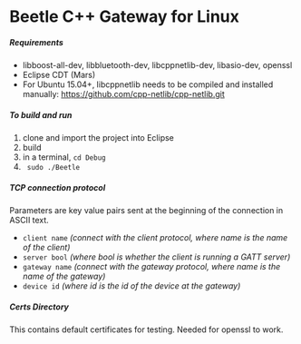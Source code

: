 # Beetle C++ Gateway for Linux

##### Requirements
- libboost-all-dev, libbluetooth-dev, libcppnetlib-dev, libasio-dev, openssl
- Eclipse CDT (Mars)
- For Ubuntu 15.04+, libcppnetlib needs to be compiled and installed manually: https://github.com/cpp-netlib/cpp-netlib.git

##### To build and run
1. clone and import the project into Eclipse
2. build
3. in a terminal, ``` cd Debug ```
4. ``` sudo ./Beetle``` 

##### TCP connection protocol
Parameters are key value pairs sent at the beginning of the connection in ASCII text. 

* ```client name``` *(connect with the client protocol, where name is the name of the client)*
* ```server bool``` *(where bool is whether the client is running a GATT server)*
* ```gateway name``` *(connect with the gateway protocol, where name is the name of the gateway)*
* ```device id``` *(where id is the id of the device at the gateway)*

##### Certs Directory
This contains default certificates for testing. Needed for openssl to work.